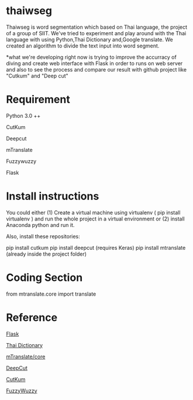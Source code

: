 # thaiwseg
Thaiwseg is word segmentation which based on Thai language, the project of a group of SIIT. We've tried to experiment and play around with the Thai language with using Python,Thai Dictionary and,Google translate. We created an algorithm to divide the text input into word segment.

*what we're developing right now is trying to improve the accurracy of diving and create web interface with Flask in order to runs on web server and also to see the process and compare our result with github project like "Cutkum" and "Deep cut"

# Requirement
Python 3.0 ++

CutKum

Deepcut

mTranslate

Fuzzywuzzy

Flask

# Install instructions

You could either (1) Create a virtual machine using virtualenv ( pip install virtualenv ) and run the whole project in a virtual environment or (2) install Anaconda python and run it.


Also, install these repositories:

pip install cutkum
pip install deepcut  (requires Keras)
pip install mtranslate   (already inside the project folder)

# Coding Section

from mtranslate.core import translate

# Reference
[Flask](http://flask.pocoo.org)

[Thai Dictionary](https://github.com/pureexe/thai-wordlist)

[mTranslate/core](https://www.npmjs.com/package/@ngx-translate/core)

[DeepCut](https://github.com/rkcosmos/deepcut)

[CutKum](https://github.com/pucktada/cutkum)

[FuzzyWuzzy](https://github.com/seatgeek/fuzzywuzzy)
